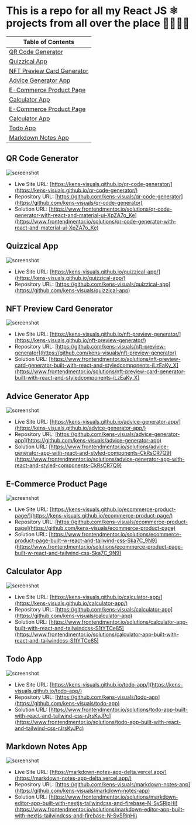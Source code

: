 # This is a repo for all my React JS ⚛ projects from all over the place 👨🏻‍💻👾

| Table of Contents                                         |
| --------------------------------------------------------- |
| [QR Code Generator](#qr-code-generator)                   |
| [Quizzical App](#quizzical-app)                           |
| [NFT Preview Card Generator](#nft-preview-card-generator) |
| [Advice Generator App](#advice-generator-app)             |
| [E-Commerce Product Page](#e-commerce-product-page)       |
| [Calculator App](#calculator-app)                         |
| [E-Commerce Product Page](#e-commerce-product-page)       |
| [Calculator App](#calculator-app)                         |
| [Todo App](#todo-app)                                     |
| [Markdown Notes App](#markdown-notes-app)                 |

## QR Code Generator

![screenshot](./screenshots/qr-code-generator-screenshot.png)

- Live Site URL: [https://kens-visuals.github.io/qr-code-generator/](https://kens-visuals.github.io/qr-code-generator/)
- Repository URL: [https://github.com/kens-visuals/qr-code-generator](https://github.com/kens-visuals/qr-code-generator)
- Solution URL: [https://www.frontendmentor.io/solutions/qr-code-generator-with-react-and-material-ui-XpZA7o_Ke](https://www.frontendmentor.io/solutions/qr-code-generator-with-react-and-material-ui-XpZA7o_Ke)

## Quizzical App

![screenshot](./screenshots/quizzical-app-screenshot.png)

- Live Site URL: [https://kens-visuals.github.io/quizzical-app/](https://kens-visuals.github.io/quizzical-app/)
- Repository URL: [https://github.com/kens-visuals/quizzical-app](https://github.com/kens-visuals/quizzical-app)

## NFT Preview Card Generator

![screenshot](./screenshots/nft-preview-generator-screenshot.png)

- Live Site URL: [https://kens-visuals.github.io/nft-preview-generator/](https://kens-visuals.github.io/nft-preview-generator/)
- Repository URL: [https://github.com/kens-visuals/nft-preview-generator](https://github.com/kens-visuals/nft-preview-generator)
- Solution URL: [https://www.frontendmentor.io/solutions/nft-preview-card-generator-built-with-react-and-styledcomponents-iLzEaKy_X](https://www.frontendmentor.io/solutions/nft-preview-card-generator-built-with-react-and-styledcomponents-iLzEaKy_X)

## Advice Generator App

![screenshot](./screenshots/advice-generator-app-screenshot.png)

- Live Site URL: [https://kens-visuals.github.io/advice-generator-app/](https://kens-visuals.github.io/advice-generator-app/)
- Repository URL: [https://github.com/kens-visuals/advice-generator-app](https://github.com/kens-visuals/advice-generator-app)
- Solution URL: [https://www.frontendmentor.io/solutions/advice-generator-app-with-react-and-styled-components-CkRsCR7Q9](https://www.frontendmentor.io/solutions/advice-generator-app-with-react-and-styled-components-CkRsCR7Q9)

## E-Commerce Product Page

![screenshot](./screenshots/ecommerce-product-page-screenshot.png)

- Live Site URL: [https://kens-visuals.github.io/ecommerce-product-page/](https://kens-visuals.github.io/ecommerce-product-page/)
- Repository URL: [https://github.com/kens-visuals/ecommerce-product-page](https://github.com/kens-visuals/ecommerce-product-page)
- Solution URL: [https://www.frontendmentor.io/solutions/ecommerce-product-page-built-w-react-and-tailwind-css-Ska7C_9N9](https://www.frontendmentor.io/solutions/ecommerce-product-page-built-w-react-and-tailwind-css-Ska7C_9N9)

## Calculator App

![screenshot](./screenshots/calculator-app-screenshot.png)

- Live Site URL: [https://kens-visuals.github.io/calculator-app/](https://kens-visuals.github.io/calculator-app/)
- Repository URL: [https://github.com/kens-visuals/calculator-app](https://github.com/kens-visuals/calculator-app)
- Solution URL: [https://www.frontendmentor.io/solutions/calculator-app-built-with-react-and-tailwindcss-S1tYTCe85](https://www.frontendmentor.io/solutions/calculator-app-built-with-react-and-tailwindcss-S1tYTCe85)

## Todo App

![screenshot](./screenshots/todo-app-screenshot.png)

- Live Site URL: [https://kens-visuals.github.io/todo-app/](https://kens-visuals.github.io/todo-app/)
- Repository URL: [https://github.com/kens-visuals/todo-app](https://github.com/kens-visuals/todo-app)
- Solution URL: [https://www.frontendmentor.io/solutions/todo-app-built-with-react-and-tailwind-css-rJrsKyJPc](https://www.frontendmentor.io/solutions/todo-app-built-with-react-and-tailwind-css-rJrsKyJPc)

## Markdown Notes App

![screenshot](./screenshots/markdown-notes-app-screenshot.png)

- Live Site URL: [https://markdown-notes-app-delta.vercel.app/](https://markdown-notes-app-delta.vercel.app/)
- Repository URL: [https://github.com/kens-visuals/markdown-notes-app](https://github.com/kens-visuals/markdown-notes-app)
- Solution URL: [https://www.frontendmentor.io/solutions/markdown-editor-app-built-with-nextjs-tailwindcss-and-firebase-N-SvSRipHi](https://www.frontendmentor.io/solutions/markdown-editor-app-built-with-nextjs-tailwindcss-and-firebase-N-SvSRipHi)
